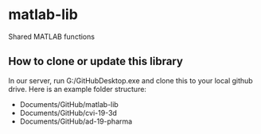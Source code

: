 # matlab-lib
Shared MATLAB functions
## How to clone or update this library
In our server, run G:/GitHubDesktop.exe and clone this to your local github drive. Here is an example folder structure:
* Documents/GitHub/matlab-lib
* Documents/GitHub/cvi-19-3d
* Documents/GitHub/ad-19-pharma

